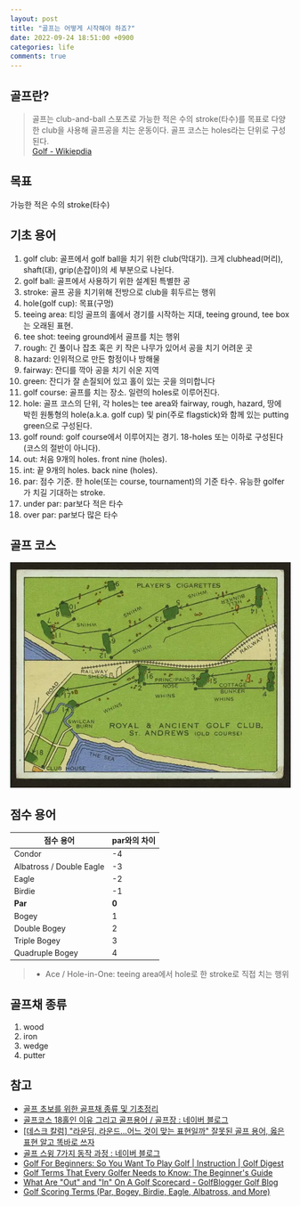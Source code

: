 ```yaml
---
layout: post
title: "골프는 어떻게 시작해야 하죠?"
date: 2022-09-24 18:51:00 +0900
categories: life
comments: true
---
```

## 골프란?  

> 골프는 club-and-ball 스포츠로 가능한 적은 수의 stroke(타수)를 목표로 다양한 club을 사용해 골프공을 치는 운동이다. 골프 코스는 holes라는 단위로 구성된다.  
> [Golf - Wikiepdia](https://en.wikipedia.org/wiki/Golf)  

## 목표  

가능한 적은 수의 stroke(타수)

## 기초 용어  

1. golf club: 골프에서 golf ball을 치기 위한 club(막대기). 크게 clubhead(머리), shaft(대), grip(손잡이)의 세 부분으로 나뉜다.
1. golf ball: 골프에서 사용하기 위한 설계된 특별한 공
1. stroke: 골프 공을 치기위해 전방으로 club을 휘두르는 행위
1. hole(golf cup): 목표(구멍)
1. teeing area: 티잉 골프의 홀에서 경기를 시작하는 지대, teeing ground, tee box는 오래된 표현.
1. tee shot: teeing ground에서 골프를 치는 행위
1. rough: 긴 풀이나 잡초 혹은 키 작은 나무가 있어서 공을 치기 어려운 곳
1. hazard: 인위적으로 만든 함정이나 방해물
1. fairway: 잔디를 깍아 공을 치기 쉬운 지역
1. green: 잔디가 잘 손질되어 있고 홀이 있는 곳을 의미합니다
1. golf course: 골프를 치는 장소. 일련의 holes로 이루어진다.
1. hole: 골프 코스의 단위, 각 holes는 tee area와 fairway, rough, hazard, 땅에 박힌 원통형의 hole(a.k.a. golf cup) 및 pin(주로 flagstick)와 함께 있는 putting green으로 구성된다.
1. golf round: golf course에서 이루어지는 경기. 18-holes 또는 이하로 구성된다(코스의 절반이 아니다).
1. out: 처음 9개의 holes. front nine (holes).
1. int: 끝 9개의 holes. back nine (holes).
1. par: 점수 기준. 한 hole(또는 course, tournament)의 기준 타수. 유능한 golfer가 치길 기대하는 stroke. 
1. under par: par보다 적은 타수
1. over par: par보다 많은 타수

## 골프 코스

![example of golf course](/contents/2022-09-24-golf-for-beginners/nypl.digitalcollections.510d47de-7736-a3d9-e040-e00a18064a99.001.w.webp)  

## 점수 용어

| 점수 용어 | par와의 차이 | 
| ----- | -------- |
| Condor | -4 |
| Albatross / Double Eagle | -3 |
| Eagle | -2 |
| Birdie | -1 |
| **Par** | **0** |
| Bogey | 1 |
| Double Bogey | 2 |
| Triple Bogey | 3 |
| Quadruple Bogey | 4 |

> * Ace / Hole-in-One: teeing area에서 hole로 한 stroke로 직접 치는 행위  

## 골프채 종류

1. wood
1. iron
1. wedge
1. putter

## 참고  

- [골프 초보를 위한 골프채 종류 및 기초정리](https://lifeground99.tistory.com/15)
- [골프코스 18홀인 이유 그리고 골프용어 / 골프장 : 네이버 블로그](https://m.blog.naver.com/PostView.naver?isHttpsRedirect=true&blogId=eunhaenara&logNo=220496788068)
- [[데스크 칼럼] "라운딩, 라운드...어느 것이 맞는 표현일까" 잘못된 골프 용어, 옳은 표현 알고 똑바로 쓰자](http://www.geconomy.co.kr/news/article.html?no=12470)
- [골프 스윙 7가지 동작 과정 : 네이버 블로그](https://m.blog.naver.com/PostView.naver?isHttpsRedirect=true&blogId=gloveshopkr&logNo=100189253577)
- [Golf For Beginners: So You Want To Play Golf \| Instruction \| Golf Digest](https://www.golfdigest.com/gallery/golf-beginners-tips)
- [Golf Terms That Every Golfer Needs to Know: The Beginner's Guide](https://theleftrough.com/golf-terms/)
- [What Are "Out" and "In" On A Golf Scorecard - GolfBlogger Golf Blog](https://golfblogger.com/what-are-out-and-in-on-a-golf-scorecard/)
- [Golf Scoring Terms (Par, Bogey, Birdie, Eagle, Albatross, and More)](https://golfbit.com/golf-scoring-terms)